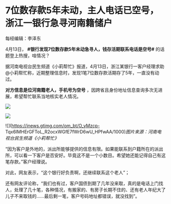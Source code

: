 # 7位数存款5年未动，主人电话已空号，浙江一银行急寻河南籍储户

每经编辑：李泽东

4月13日， **#银行发现7位数存款5年未动急寻人，钱存活期联系电话是空号#** 的话题登上热搜，啥情况？

据河南电视台民生频道《小莉帮忙》报道，4月13日，浙江某银行一客户经理求助@小莉帮忙称，近期整理信息时，发现1笔7位数存款活期存了5年，一直没有动过。

**对方信息是位河南籍老人，手机号为空号** ，因跨省且身份地址信息查询多次无进展，希望帮忙联系当地核实老人情况。

![](https://inews.gtimg.com/om_bt/OMb6uGC0Dfgc_2DxxuY5gktmCekBPpM0xUnJ6XGVsyZpIAA/1000)

![](https://inews.gtimg.com/om_bt/OGxQ-f7H5x8mN0lj5r2DMjTDe7WsdpJr1GaHCATlWNYo0AA/1000)

![](https://inews.gtimg.com/om_bt/O_yMzcp-
Tqx6IMHErGFToL_R2ocxWGfE7fWrD6wU_HPfwAA/1000)_图片来源：河南电视台民生频道《小莉帮忙》_

“因为客户是外地的，派出所能够提供的信息有限。如果能联系到户籍所在的派出所，可以看一下客户是否安好。毕竟这不是一个小数目。希望她还能记得自己有这笔存款。”客户经理说。

对此，网友表示，“这个银行好负责啊，还继续联系这个老人”；

还有网友评论称，“我们也有过，客户国债到期了几年没来取，真的是电话上门找人，处理了几十笔，各种情况，有搬家的、有房子长期不住的、还有老人年纪大了儿子不来取钱的……最后剩一笔，客户号码地址都错误，就没找到”。

